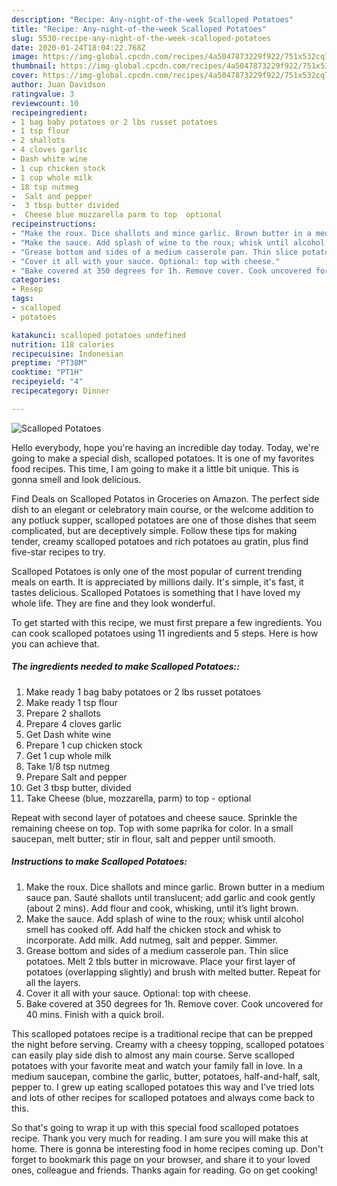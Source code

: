 ```yaml
---
description: "Recipe: Any-night-of-the-week Scalloped Potatoes"
title: "Recipe: Any-night-of-the-week Scalloped Potatoes"
slug: 5530-recipe-any-night-of-the-week-scalloped-potatoes
date: 2020-01-24T18:04:22.768Z
image: https://img-global.cpcdn.com/recipes/4a5047873229f922/751x532cq70/scalloped-potatoes-recipe-main-photo.jpg
thumbnail: https://img-global.cpcdn.com/recipes/4a5047873229f922/751x532cq70/scalloped-potatoes-recipe-main-photo.jpg
cover: https://img-global.cpcdn.com/recipes/4a5047873229f922/751x532cq70/scalloped-potatoes-recipe-main-photo.jpg
author: Juan Davidson
ratingvalue: 3
reviewcount: 10
recipeingredient:
- 1 bag baby potatoes or 2 lbs russet potatoes
- 1 tsp flour
- 2 shallots
- 4 cloves garlic
- Dash white wine
- 1 cup chicken stock
- 1 cup whole milk
- 18 tsp nutmeg
-  Salt and pepper
-  3 tbsp butter divided
-  Cheese blue mozzarella parm to top  optional
recipeinstructions:
- "Make the roux. Dice shallots and mince garlic. Brown butter in a medium sauce pan. Sauté shallots until translucent; add garlic and cook gently (about 2 mins). Add flour and cook, whisking, until it’s light brown."
- "Make the sauce. Add splash of wine to the roux; whisk until alcohol smell has cooked off. Add half the chicken stock and whisk to incorporate. Add milk. Add nutmeg, salt and pepper. Simmer."
- "Grease bottom and sides of a medium casserole pan. Thin slice potatoes. Melt 2 tbls butter in microwave. Place your first layer of potatoes (overlapping slightly) and brush with melted butter. Repeat for all the layers."
- "Cover it all with your sauce. Optional: top with cheese."
- "Bake covered at 350 degrees for 1h. Remove cover. Cook uncovered for 40 mins. Finish with a quick broil."
categories:
- Resep
tags:
- scalloped
- potatoes

katakunci: scalloped potatoes undefined
nutrition: 118 calories
recipecuisine: Indonesian
preptime: "PT38M"
cooktime: "PT1H"
recipeyield: "4"
recipecategory: Dinner

---
```



![Scalloped Potatoes](https://img-global.cpcdn.com/recipes/4a5047873229f922/751x532cq70/scalloped-potatoes-recipe-main-photo.jpg)

Hello everybody, hope you're having an incredible day today. Today, we're going to make a special dish, scalloped potatoes. It is one of my favorites food recipes. This time, I am going to make it a little bit unique. This is gonna smell and look delicious.

Find Deals on Scalloped Potatos in Groceries on Amazon. The perfect side dish to an elegant or celebratory main course, or the welcome addition to any potluck supper, scalloped potatoes are one of those dishes that seem complicated, but are deceptively simple. Follow these tips for making tender, creamy scalloped potatoes and rich potatoes au gratin, plus find five-star recipes to try.

Scalloped Potatoes is only one of the most popular of current trending meals on earth. It is appreciated by millions daily. It's simple, it's fast, it tastes delicious. Scalloped Potatoes is something that I have loved my whole life. They are fine and they look wonderful.


To get started with this recipe, we must first prepare a few ingredients. You can cook scalloped potatoes using 11 ingredients and 5 steps. Here is how you can achieve that.

##### The ingredients needed to make Scalloped Potatoes::

1. Make ready 1 bag baby potatoes or 2 lbs russet potatoes
1. Make ready 1 tsp flour
1. Prepare 2 shallots
1. Prepare 4 cloves garlic
1. Get Dash white wine
1. Prepare 1 cup chicken stock
1. Get 1 cup whole milk
1. Take 1/8 tsp nutmeg
1. Prepare  Salt and pepper
1. Get  3 tbsp butter, divided
1. Take  Cheese (blue, mozzarella, parm) to top - optional


Repeat with second layer of potatoes and cheese sauce. Sprinkle the remaining cheese on top. Top with some paprika for color. In a small saucepan, melt butter; stir in flour, salt and pepper until smooth. 

##### Instructions to make Scalloped Potatoes:

1. Make the roux. Dice shallots and mince garlic. Brown butter in a medium sauce pan. Sauté shallots until translucent; add garlic and cook gently (about 2 mins). Add flour and cook, whisking, until it’s light brown.
1. Make the sauce. Add splash of wine to the roux; whisk until alcohol smell has cooked off. Add half the chicken stock and whisk to incorporate. Add milk. Add nutmeg, salt and pepper. Simmer.
1. Grease bottom and sides of a medium casserole pan. Thin slice potatoes. Melt 2 tbls butter in microwave. Place your first layer of potatoes (overlapping slightly) and brush with melted butter. Repeat for all the layers.
1. Cover it all with your sauce. Optional: top with cheese.
1. Bake covered at 350 degrees for 1h. Remove cover. Cook uncovered for 40 mins. Finish with a quick broil.


This scalloped potatoes recipe is a traditional recipe that can be prepped the night before serving. Creamy with a cheesy topping, scalloped potatoes can easily play side dish to almost any main course. Serve scalloped potatoes with your favorite meat and watch your family fall in love. In a medium saucepan, combine the garlic, butter, potatoes, half-and-half, salt, pepper to. I grew up eating scalloped potatoes this way and I&#39;ve tried lots and lots of other recipes for scalloped potatoes and always come back to this. 

So that's going to wrap it up with this special food scalloped potatoes recipe. Thank you very much for reading. I am sure you will make this at home. There is gonna be interesting food in home recipes coming up. Don't forget to bookmark this page on your browser, and share it to your loved ones, colleague and friends. Thanks again for reading. Go on get cooking!
